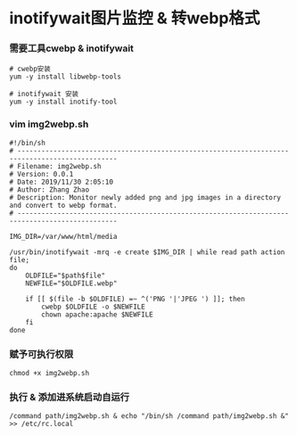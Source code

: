 # inotifywait图片监控 & 转webp格式

### 需要工具cwebp & inotifywait
	# cwebp安装
	yum -y install libwebp-tools

	# inotifywait 安装
	yum -y install inotify-tool

### vim img2webp.sh
	#!/bin/sh
	# -----------------------------------------------------------------------------------------------
	# Filename: img2webp.sh
	# Version: 0.0.1
	# Date: 2019/11/30 2:05:10
	# Author: Zhang Zhao
	# Description: Monitor newly added png and jpg images in a directory and convert to webp format.
	# -----------------------------------------------------------------------------------------------

	IMG_DIR=/var/www/html/media

	/usr/bin/inotifywait -mrq -e create $IMG_DIR | while read path action file;
	do
	    OLDFILE="$path$file"
	    NEWFILE="$OLDFILE.webp"

	    if [[ $(file -b $OLDFILE) =~ ^('PNG '|'JPEG ') ]]; then
	        cwebp $OLDFILE -o $NEWFILE
	        chown apache:apache $NEWFILE
	    fi
	done

### 赋予可执行权限
	chmod +x img2webp.sh

### 执行 & 添加进系统启动自运行
	/command path/img2webp.sh & echo "/bin/sh /command path/img2webp.sh &" >> /etc/rc.local